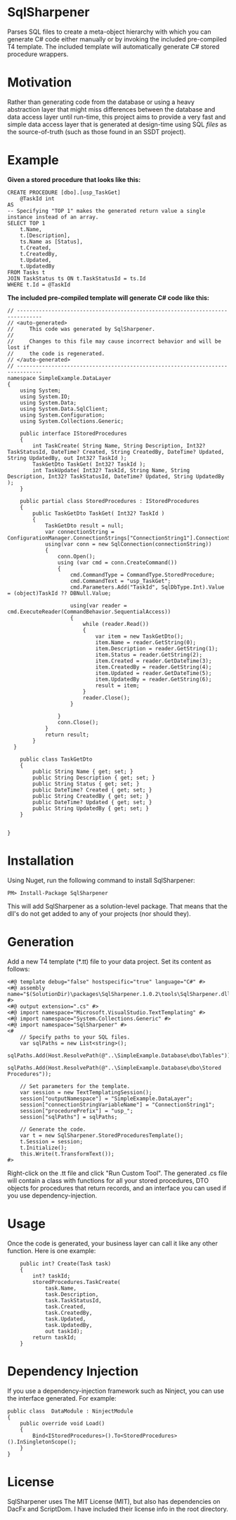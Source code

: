 # SqlSharpener
Parses SQL files to create a meta-object hierarchy with which you can generate C# code either manually or by invoking the included pre-compiled T4 template. The included template will automatically generate C# stored procedure wrappers.

# Motivation
Rather than generating code from the database or using a heavy abstraction layer that might miss differences between the database and data access layer until run-time, this project aims to provide a very fast and simple data access layer that is generated at design-time using SQL _files_ as the source-of-truth (such as those found in an SSDT project).

# Example
**Given a stored procedure that looks like this:**

    CREATE PROCEDURE [dbo].[usp_TaskGet]
    	@TaskId int
    AS
  	-- Specifying "TOP 1" makes the generated return value a single instance instead of an array.
  	SELECT TOP 1
  		t.Name,
  		t.[Description],
  		ts.Name as [Status],
  		t.Created,
  		t.CreatedBy,
  		t.Updated,
  		t.UpdatedBy
  	FROM Tasks t
  	JOIN TaskStatus ts ON t.TaskStatusId = ts.Id
  	WHERE t.Id = @TaskId

**The included pre-compiled template will generate C# code like this:**

    // ------------------------------------------------------------------------------
    // <auto-generated>
    //     This code was generated by SqlSharpener.
    //  
    //     Changes to this file may cause incorrect behavior and will be lost if
    //     the code is regenerated.
    // </auto-generated>
    // ------------------------------------------------------------------------------
    namespace SimpleExample.DataLayer
    {
    	using System;
    	using System.IO;
    	using System.Data;
    	using System.Data.SqlClient;
    	using System.Configuration;
    	using System.Collections.Generic;

    	public interface IStoredProcedures
    	{
    		int TaskCreate( String Name, String Description, Int32? TaskStatusId, DateTime? Created, String CreatedBy, DateTime? Updated, String UpdatedBy, out Int32? TaskId );
    		TaskGetDto TaskGet( Int32? TaskId );
    		int TaskUpdate( Int32? TaskId, String Name, String Description, Int32? TaskStatusId, DateTime? Updated, String UpdatedBy );
    	}
    
    	public partial class StoredProcedures : IStoredProcedures
    	{
    		public TaskGetDto TaskGet( Int32? TaskId )
    		{
    			TaskGetDto result = null;
    			var connectionString = ConfigurationManager.ConnectionStrings["ConnectionString1"].ConnectionString;
    			using(var conn = new SqlConnection(connectionString))
    			{
    				conn.Open();
    				using (var cmd = conn.CreateCommand())
    				{
    					cmd.CommandType = CommandType.StoredProcedure;
    					cmd.CommandText = "usp_TaskGet";
    					cmd.Parameters.Add("TaskId", SqlDbType.Int).Value = (object)TaskId ?? DBNull.Value;
    
    					using(var reader = cmd.ExecuteReader(CommandBehavior.SequentialAccess))
    					{
    						while (reader.Read())
    						{
    							var item = new TaskGetDto();
    							item.Name = reader.GetString(0);
    							item.Description = reader.GetString(1);
    							item.Status = reader.GetString(2);
    							item.Created = reader.GetDateTime(3);
    							item.CreatedBy = reader.GetString(4);
    							item.Updated = reader.GetDateTime(5);
    							item.UpdatedBy = reader.GetString(6);
    							result = item;
    						}
    						reader.Close();
    					}
    
    				}
    				conn.Close();
    			}
    			return result;
    		}
      }
    
    	public class TaskGetDto
    	{
    		public String Name { get; set; }
    		public String Description { get; set; }
    		public String Status { get; set; }
    		public DateTime? Created { get; set; }
    		public String CreatedBy { get; set; }
    		public DateTime? Updated { get; set; }
    		public String UpdatedBy { get; set; }
    	}
    
    
    }

# Installation

Using Nuget, run the following command to install SqlSharpener:

    PM> Install-Package SqlSharpener
    
This will add SqlSharpener as a solution-level package. That means that the dll's do not get added to any of your projects (nor should they). 

# Generation

Add a new T4 template (*.tt) file to your data project. Set its content as follows:

    <#@ template debug="false" hostspecific="true" language="C#" #>
    <#@ assembly name="$(SolutionDir)\packages\SqlSharpener.1.0.2\tools\SqlSharpener.dll" #>
    <#@ output extension=".cs" #>
    <#@ import namespace="Microsoft.VisualStudio.TextTemplating" #>
    <#@ import namespace="System.Collections.Generic" #>
    <#@ import namespace="SqlSharpener" #>
    <#
    	// Specify paths to your SQL files.
    	var sqlPaths = new List<string>();
    	sqlPaths.Add(Host.ResolvePath(@"..\SimpleExample.Database\dbo\Tables"));
    	sqlPaths.Add(Host.ResolvePath(@"..\SimpleExample.Database\dbo\Stored Procedures"));
    
    	// Set parameters for the template.
    	var session = new TextTemplatingSession();
    	session["outputNamespace"] = "SimpleExample.DataLayer";
    	session["connectionStringVariableName"] = "ConnectionString1";
    	session["procedurePrefix"] = "usp_";
    	session["sqlPaths"] = sqlPaths;
    
    	// Generate the code.
    	var t = new SqlSharpener.StoredProceduresTemplate();
        t.Session = session;
    	t.Initialize();
    	this.Write(t.TransformText());
    #>

Right-click on the .tt file and click "Run Custom Tool". The generated .cs file will contain a class with functions for all your stored procedures, DTO objects for procedures that return records, and an interface you can used if you use dependency-injection.

# Usage

Once the code is generated, your business layer can call it like any other function. Here is one example:

        public int? Create(Task task)
        {
            int? taskId;
            storedProcedures.TaskCreate(
                task.Name,
                task.Description,
                task.TaskStatusId,
                task.Created,
                task.CreatedBy,
                task.Updated,
                task.UpdatedBy,
                out taskId);
            return taskId;
        }
        
# Dependency Injection

If you use a dependency-injection framework such as Ninject, you can use the interface generated. For example:

    public class  DataModule : NinjectModule
    {
        public override void Load()
        {
            Bind<IStoredProcedures>().To<StoredProcedures>().InSingletonScope();
        }
    }
    
# License

SqlSharpener uses The MIT License (MIT), but also has dependencies on DacFx and ScriptDom. I have included their license info in the root directory.
